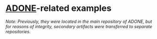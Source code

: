 # [ADONE](https://github.com/ciferox/adone)-related examples

*Note: Previously, they were located in the main repository of ADONE, but for reasons of integrity, secondary artifacts were transferred to separate repositories.*